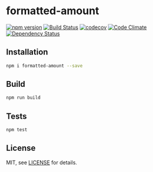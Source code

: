 # formatted-amount 
[![npm version](https://badge.fury.io/js/formatted-amount.svg)](https://badge.fury.io/js/formatted-amount) 
[![Build Status](https://travis-ci.org/jtassin/formatted-amount.svg?branch=master)](https://travis-ci.org/jtassin/formatted-amount)
[![codecov](https://codecov.io/gh/jtassin/formatted-amount/branch/master/graph/badge.svg)](https://codecov.io/gh/jtassin/formatted-amount)
[![Code Climate](https://codeclimate.com/github/jtassin/formatted-amount/badges/gpa.svg)](https://codeclimate.com/github/jtassin/formatted-amount)
[![Dependency Status](https://www.versioneye.com/user/projects/579f505c72d75c002d25a42e/badge.png)](https://www.versioneye.com/user/projects/579f505c72d75c002d25a42e)


## Installation
```sh
npm i formatted-amount --save
```

## Build
```sh
npm run build
```

## Tests

```sh
npm test
```

## License

MIT, see [LICENSE](/LICENSE) for details.
